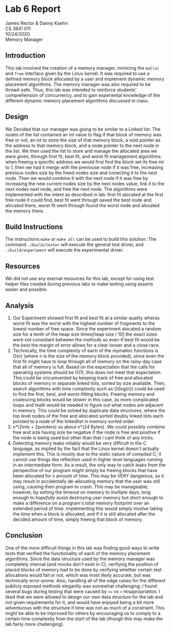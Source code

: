 # Lab 6 Report

James Rector & Danny Kaehn  
CS 3841 011  
10/24/2020  
Memory Manager  

## Introduction

This lab involved the creation of a memory manager, mimicing the `malloc` and `free` interface given by the Linux kernel. It was required to use a defined memory block allocated by a user and implement dynamic memory placement algorithms. The memory manager was also required to be thread-safe. Thus, this lab was intended to reinforce students' comprehension of concurrency, and to gain experiental knowledge of the different dynamic memory placement algorithms discussed in class.

## Design

We Decided that our manager was going to be similar to a Linked list. The nodes of the list contained an int value to flag if that block of memory was free or not, an int to store the size of that memory block, a void pointer as the address to that memory block, and a node pointer to the next node in the list. We then used the list to store and manage the allocated area we were given, through first fit, best fit, and worst fit management algorithms. when freeing a specific address we would first find the block set its free int to 1, then we had it merge with the previouse node if it was free, increasing previous nodes size by the freed nodes size and conecting it to the next node. Then we would combine it with the next node if it was free by increasing the new current nodes size by the next nodes value, link it to the next nodes next node, and free the next node. The algorithms were implemented with the intent as described in lab: first fit alocated at the first free node it could find, best fit went through saved the best node and alocated there, worst fit went through found the worst node and alocated the memory there.

## Build Instructions

The instructions `make` or `make all` can be used to build this solution. The command `./build/tester` will execute the general test driver, and `./build/experiment` will execute the experimental driver.

## Resources

We did not use any exernal resources for this lab, except for using test helper files created during previous labs to make testing using asserts easier and possible.

## Analysis

1. Our Experiment showed first fit and best fit at a similar quality wheras worst fit was the worst with the highest number of fragments to the lowest number of free space. Since the experiment alocated a random size for a tenth of the heap size times[heap size / 10] the exact sizes were not consistant between the methods so even if best fit would be the best the margin of error allows for a clear looser and a close race.
2. Technically, the time complexity of each of the mymalloc functions is O(n) (where n is the size of the memory block provided), since even the first fit might have to loop through all of memory on the rainy-day case that all of memory is full. Based on the expectation that the calls for operating systems should be O(1), this does not meet that expectation. This could be circumvented by keeping track of free and allocated blocks of memory in separate linked lists, sorted by size available. Then, search algorithms with time complexity such as O(log(n)) could be used to find the first, best, and worst-fitting blocks. Freeing memory and coalescing blocks would be slower in this case, as more complicated loops and math would be needed to figure out what nodes are adjacent in memory. This could be solved by duplicate data structures, where the top level nodes of the free and allocated sorted doubly linked lists each pointed to a node of the linkedlist in memory sorted order.
3. n*(2ints + 2pointers) so about n*(24 Bytes). We could possibly combine free and size having size be negative if the node is free and positive if the node is being used but other than that i cant think of any tricks.
4. Detecting memory leaks reliably would be very difficult in the C language, as implied by the fact that the Linux kernel doesn't actually implement this. This is mostly due to the static nature of compiled C; it cannot use things like reflection used in higher level languages running in an intermediate form. As a result, the only way to catch leaks from the perspective of our program might simply be freeing blocks that have been allocated for x amount of time. This may be VERY dangerous, as it may result in accidentally de-allocating memory that the user was still using, causing their program to crash. This may be manageable; however, by setting the timeout on memory to multiple days, long enough to _hopefully_ avoid destroying user memory but short enough to make a difference on a program's total memory footprint over an extended period of time. Implementing this would simply involve taking the time when a block is allocated, and if it is still allocated after the decided amount of time, simply freeing that block of memory.

## Conclusion

One of the more difficult things in this lab was finding good ways to write tests that verified the functionality of each of the memory placement algorithms. Since the data structure used by the memory manager was completely internal (and mocks don't exist in C), verifying the position of placed blocks of memory had to be done by verifying whether certain test allocations would fail or not, which was most likely accurate, but was technically error-prone. Also, handling all of the edge cases for the different publicly exposed methods elegantly was somewhat challenging; I found several bugs during testing that were caused by `>=` vs `>` misapropriation. I liked that we were allowed to design our own data structure for the lab and not given requirements for it, and would have enjoyed being a bit more adventurous with the structure if time was not as much of a constraint.  This might be able to be improved for others by encouraging us to comply to a certain time complexity from the start of the lab (though this may make the lab fairly more challenging).
